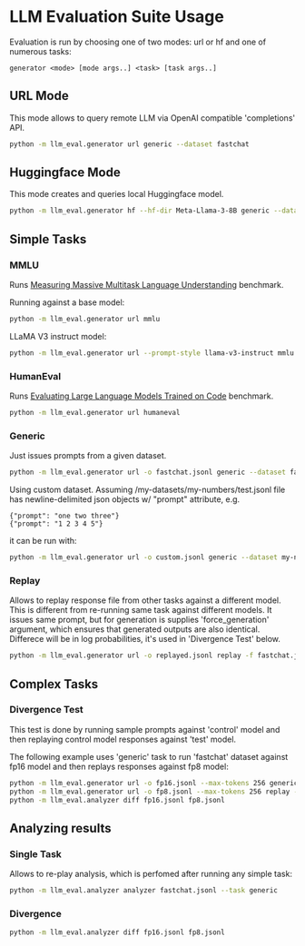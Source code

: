 # LLM Evaluation Suite Usage

Evaluation is run by choosing one of two modes: url or hf and one of numerous tasks:
```
generator <mode> [mode args..] <task> [task args..]
```

## URL Mode
This mode allows to query remote LLM via OpenAI compatible 'completions' API.

```bash
python -m llm_eval.generator url generic --dataset fastchat
```

## Huggingface Mode
This mode creates and queries local Huggingface model.

```bash
python -m llm_eval.generator hf --hf-dir Meta-Llama-3-8B generic --dataset fastchat
```


## Simple Tasks

### MMLU
Runs [Measuring Massive Multitask Language Understanding](https://arxiv.org/pdf/2009.03300) benchmark.

Running against a base model:

```bash
python -m llm_eval.generator url mmlu
```

LLaMA V3 instruct model:

```bash
python -m llm_eval.generator url --prompt-style llama-v3-instruct mmlu
```

### HumanEval
Runs [Evaluating Large Language Models Trained on Code](https://arxiv.org/pdf/2107.03374) benchmark.

```bash
python -m llm_eval.generator url humaneval
```

### Generic

Just issues prompts from a given dataset.

```bash
python -m llm_eval.generator url -o fastchat.jsonl generic --dataset fastchat
```

Using custom dataset.
Assuming /my-datasets/my-numbers/test.jsonl file has newline-delimited json objects w/ "prompt" attribute, e.g.
```
{"prompt": "one two three"}
{"prompt": "1 2 3 4 5"}
```
it can be run with:
```bash
python -m llm_eval.generator url -o custom.jsonl generic --dataset my-numbers --ds-cache-dir /my-datasets
```

### Replay

Allows to replay response file from other tasks against a different model.
This is different from re-running same task against different models.
It issues same prompt, but for generation is supplies 'force_generation' argument,
which ensures that generated outputs are also identical.
Differece will be in log probabilities, it's used in 'Divergence Test' below.

```bash
python -m llm_eval.generator url -o replayed.jsonl replay -f fastchat.jsonl
```


## Complex Tasks

### Divergence Test

This test is done by running sample prompts against 'control' model
and then replaying control model responses against 'test' model.

The following example uses 'generic' task to run 'fastchat' dataset against fp16 model
and then replays responses against fp8 model:
```bash
python -m llm_eval.generator url -o fp16.jsonl --max-tokens 256 generic --dataset fastchat
python -m llm_eval.generator url -o fp8.jsonl --max-tokens 256 replay -f fp16.jsonl
python -m llm_eval.analyzer diff fp16.jsonl fp8.jsonl
```


## Analyzing results

### Single Task

Allows to re-play analysis, which is perfomed after running any simple task:
```bash
python -m llm_eval.analyzer analyzer fastchat.jsonl --task generic
```

### Divergence
```bash
python -m llm_eval.analyzer diff fp16.jsonl fp8.jsonl
```
